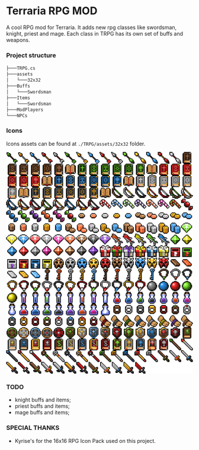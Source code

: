 ﻿# Terraria RPG MOD

A cool RPG mod for Terraria. It adds new rpg classes like swordsman, knight, priest and mage. Each class in TRPG has its own set of buffs and weapons.

### Project structure
```
├───TRPG.cs
├───assets
│   └───32x32
├───Buffs
│   └───Swordsman
├───Items
│   └───Swordsman
├───ModPlayers
└───NPCs
```

### Icons
Icons assets can be found at `./TRPG/assets/32x32` folder.

![TRPG Icon assets](https://github.com/caiodesign/TRPG/blob/master/assets/spritesheet_32x32.png)

### TODO
- knight buffs and items;
- priest buffs and items;
- mage buffs and items;

### SPECIAL THANKS
- Kyrise's for the 16x16 RPG Icon Pack used on this project.